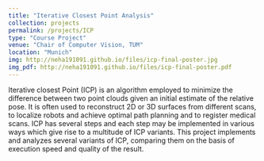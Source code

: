 ```yaml
---
title: "Iterative Closest Point Analysis"
collection: projects
permalink: /projects/ICP
type: "Course Project"
venue: "Chair of Computer Vision, TUM"
location: "Munich"
img: http://neha191091.github.io/files/icp-final-poster.jpg
img_pdf: http://neha191091.github.io/files/icp-final-poster.pdf
---
```


Iterative closest Point (ICP) is an algorithm employed to minimize the difference between
two point clouds given an initial estimate of the relative pose. It is often used to reconstruct
2D or 3D surfaces from different scans, to localize robots and achieve optimal path
planning and to register medical scans. ICP has several steps and each step may be
implemented in various ways which give rise to a multitude of ICP variants. This project
implements and analyzes several variants of ICP, comparing them on the basis of
execution speed and quality of the result.